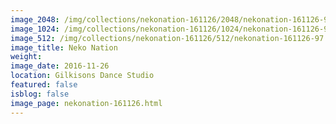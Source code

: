 ```yaml
---
image_2048: /img/collections/nekonation-161126/2048/nekonation-161126-97.jpg
image_1024: /img/collections/nekonation-161126/1024/nekonation-161126-97.jpg
image_512: /img/collections/nekonation-161126/512/nekonation-161126-97.jpg
image_title: Neko Nation
weight: 
image_date: 2016-11-26
location: Gilkisons Dance Studio
featured: false
isblog: false
image_page: nekonation-161126.html
---
```

